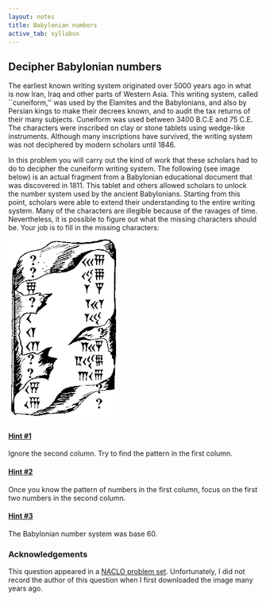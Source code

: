 ```yaml
---
layout: notes
title: Babylonian numbers
active_tab: syllabus
---
```


## Decipher Babylonian numbers

The earliest known writing system originated over 5000 years ago
in what is now Iran, Iraq and other parts of Western Asia. This
writing system, called ``cuneiform,'' was used by the Elamites and
the Babylonians, and also by Persian kings to make their decrees
known, and to audit the tax returns of their many subjects. Cuneiform
was used between 3400 B.C.E and 75 C.E. The characters were inscribed
on clay or stone tablets using wedge-like instruments. Although
many inscriptions have survived, the writing system was not deciphered
by modern scholars until 1846.

In this problem you will carry out the kind of work that these
scholars had to do to decipher the cuneiform writing system. The
following (see image below) is an actual fragment from a Babylonian
educational document that was discovered in 1811. This tablet and
others allowed scholars to unlock the number system used by the
ancient Babylonians. Starting from this point, scholars were able
to extend their understanding to the entire writing system. Many
of the characters are illegible because of the ravages of time.
Nevertheless, it is possible to figure out what the missing characters
should be.  Your job is to fill in the missing characters:

![Bablylonian tablet](bab-stone.jpg 'Bablylonian tablet with numbers')

<div class="panel-group" id="accordion" role="tablist" aria-multiselectable="true">
  <div class="panel panel-default">
    <div class="panel-heading" role="tab" id="headingOne">
      <h4 class="panel-title">
        <a data-toggle="collapse" data-parent="#accordion" href="#collapseOne" aria-expanded="true" aria-controls="collapseOne">
          Hint #1
        </a>
      </h4>
    </div>
    <div id="collapseOne" class="panel-collapse collapse in" role="tabpanel" aria-labelledby="headingOne">
      <div class="panel-body">
        Ignore the second column. Try to find the pattern in the first column.
      </div>
    </div>
  </div>
  <div class="panel panel-default">
    <div class="panel-heading" role="tab" id="headingTwo">
      <h4 class="panel-title">
        <a class="collapsed" data-toggle="collapse" data-parent="#accordion" href="#collapseTwo" aria-expanded="false" aria-controls="collapseTwo">
          Hint #2
        </a>
      </h4>
    </div>
    <div id="collapseTwo" class="panel-collapse collapse" role="tabpanel" aria-labelledby="headingTwo">
      <div class="panel-body">
        Once you know the pattern of numbers in the first column, focus on the first two numbers in the second column.
      </div>
    </div>
  </div>
  <div class="panel panel-default">
    <div class="panel-heading" role="tab" id="headingThree">
      <h4 class="panel-title">
        <a class="collapsed" data-toggle="collapse" data-parent="#accordion" href="#collapseThree" aria-expanded="false" aria-controls="collapseThree">
          Hint #3
        </a>
      </h4>
    </div>
    <div id="collapseThree" class="panel-collapse collapse" role="tabpanel" aria-labelledby="headingThree">
      <div class="panel-body">
        The Babylonian number system was base 60.
      </div>
    </div>
  </div>
</div>

### Acknowledgements

This question appeared in a [NACLO problem set](http://www.nacloweb.org/).
Unfortunately, I did not record the author of this question when I
first downloaded the image many years ago.
